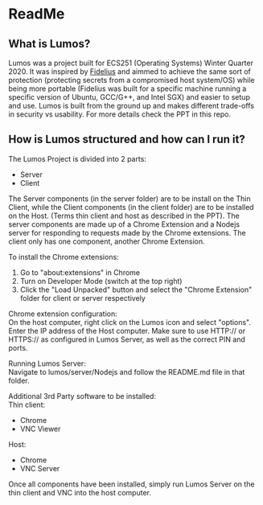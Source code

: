 <h1>ReadMe</h1>
<h2>What is Lumos?</h2>
Lumos was a project built for ECS251 (Operating Systems) Winter Quarter 2020. It was inspired by <a href="https://arxiv.org/abs/1809.04774">Fidelius</a> and aimmed to achieve the same sort of protection (protecting secrets from a compromised host system/OS) while being more portable (Fidelius was built for a specific machine running a specific version of Ubuntu, GCC/G++, and Intel SGX) and easier to setup and use. Lumos is built from the ground up and makes different trade-offs in security vs usability. For more details check the PPT in this repo.

<h2>How is Lumos structured and how can I run it?</h2>

The Lumos Project is divided into 2 parts:
<ul>
<li>Server</li>
<li>Client</li>
</ul>

The Server components (in the server folder) are to be install on the Thin Client, while the Client components (in the client folder) are to be installed on the Host. (Terms thin client and host as described in the PPT). The server components are made up of a Chrome Extension and a Nodejs server for responding to requests made by the Chrome extensions. The client only has one component, another Chrome Extension.

To install the Chrome extensions:
<ol>
<li>Go to "about:extensions" in Chrome</li>
<li>Turn on Developer Mode (switch at the top right)</li>
<li>Click the "Load Unpacked" button and select the "Chrome Extension" folder for client or server respectively</li>
</ol>

Chrome extension configuration:<br>
On the host computer, right click on the Lumos icon and select "options". Enter the IP address of the Host computer. Make sure to use HTTP:// or HTTPS:// as configured in Lumos Server, as well as the correct PIN and ports.

Running Lumos Server:<br>
Navigate to lumos/server/Nodejs and follow the README.md file in that folder.

Additional 3rd Party software to be installed: <br>
Thin client:
<ul>
<li>Chrome</li>
<li>VNC Viewer</li>
</ul>
Host:
<ul>
<li>Chrome</li>
<li>VNC Server</li>
</ul>

Once all components have been installed, simply run Lumos Server on the thin client and VNC into the host computer.
